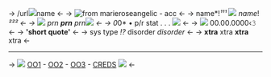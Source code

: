 -> /url![](https://files.catbox.moe/bzb8lf.gif)name <-
-> ![from marieroseangelic - acc](https://cdn.discordapp.com/attachments/1143692682787565668/1146567852879519845/j.png) <-
-> name*!*¹¹¹ ![](https://files.catbox.moe/3j326g.gif) name*!*²²² <-
-> ![](https://cdn.discordapp.com/attachments/961487012299436062/1001985613421097060/whitebuttonR.png) prn **prn** prn![](https://gifs.crd.co/assets/images/gallery25/53a08afa.gif?v=d417d32b) <-
-> 0*0* • p/r stat   .   .   .  ![](https://mikejima.crd.co/assets/images/shadow/a248c662.png?v=e37e90e0) <-
-> ![](https://64.media.tumblr.com/62134fcae1f4b6e701e28c08c3a50550/09b0656ab042c182-b6/s75x75_c1/97a8c11bb6d4f6dada1e95a51760dac4660a967c.gifv) 00.00.0000‹𝟹 <-
-> **'short quote'** <-
-> sys type *!?* disorder *disorder* <-
-> **xtra** xtra **xtra** xtra <-
***
-> ![](https://files.catbox.moe/s6cry9.gif) [OO1](link)   -   [OO2](link)   -   [OO3](link)   -   [CREDS](https://sentrytwo.com/angeltism) ![](https://files.catbox.moe/fdc41j.gif) <-
